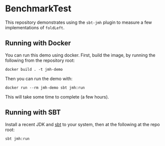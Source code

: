# BenchmarkTest

This repository demonstrates using the `sbt-jmh` plugin to measure a few implementations of `foldLeft`.

## Running with Docker
You can run this demo using docker. First, build the image, by running the following from the repository root:
```
docker build . -t jmh-demo
```

Then you can run the demo with:
```
docker run --rm jmh-demo sbt jmh:run
```

This will take some time to complete (a few hours).

## Running with SBT
Install a recent JDK and [sbt](https://www.scala-sbt.org/) to your system, then at the following at the repo root:
```
sbt jmh:run
```
